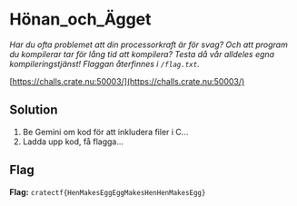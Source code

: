 # Hönan_och_Ägget
*Har du ofta problemet att din processorkraft är för svag? Och att program du kompilerar tar för lång tid att kompilera? Testa då vår alldeles egna kompileringstjänst! Flaggan återfinnes i `/flag.txt`.*

[https://challs.crate.nu:50003/](https://challs.crate.nu:50003/)

## Solution
1. Be Gemini om kod för att inkludera filer i C...
2. Ladda upp kod, få flagga...


## Flag
**Flag:** `cratectf{HenMakesEggEggMakesHenHenMakesEgg}`
